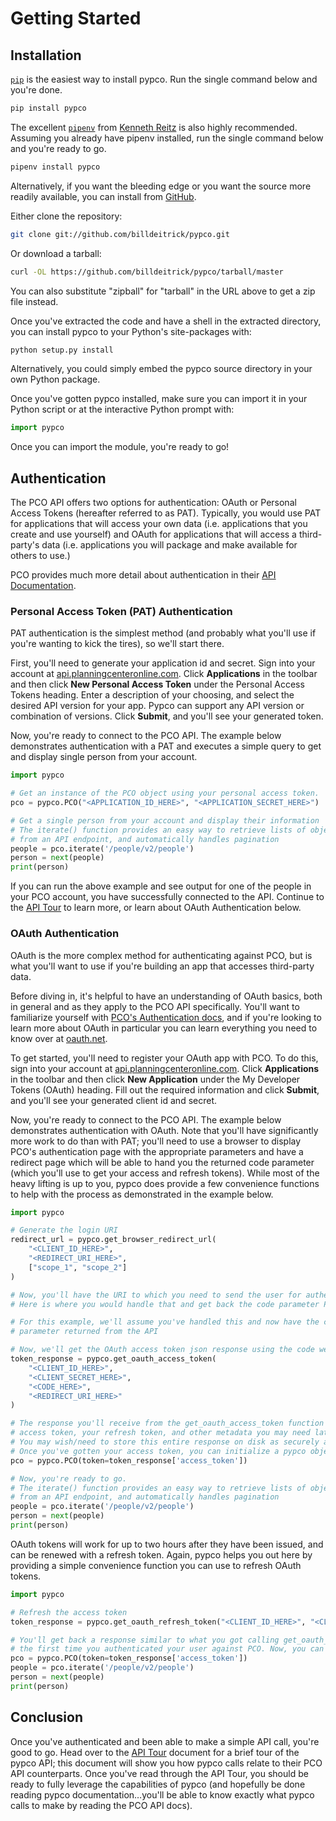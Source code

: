 # Getting Started

## Installation

[`pip`](https://pypi.org/project/pip/) is the easiest way to install pypco. Run the single command below and you're done.

```bash
pip install pypco
```

The excellent [`pipenv`](https://pypi.org/project/pipenv/) from [Kenneth Reitz](https://github.com/kennethreitz) is also highly recommended. Assuming you already have pipenv installed, run the single command below and you're ready to go.

```bash
pipenv install pypco
```

Alternatively, if you want the bleeding edge or you want the source more readily available, you can install from [GitHub](https://github.com/billdeitrick/pypco).

Either clone the repository:

```bash
git clone git://github.com/billdeitrick/pypco.git
```

Or download a tarball:

```bash
curl -OL https://github.com/billdeitrick/pypco/tarball/master
```

You can also substitute "zipball" for "tarball" in the URL above to get a zip file instead.

Once you've extracted the code and have a shell in the extracted directory, you can install pypco to your Python's site-packages with:

```bash
python setup.py install
```

Alternatively, you could simply embed the pypco source directory in your own Python package.

Once you've gotten pypco installed, make sure you can import it in your Python script or at the interactive Python prompt with:

```python
import pypco
```

Once you can import the module, you're ready to go!

## Authentication

The PCO API offers two options for authentication: OAuth or Personal Access Tokens (hereafter referred to as PAT).  Typically, you would use PAT for applications that will access your own data (i.e. applications that you create and use yourself) and OAuth for applications that will access a third-party's data (i.e. applications you will package and make available for others to use.)

PCO provides much more detail about authentication in their [API Documentation](https://developer.planning.center/docs/#/introduction/authentication).

### Personal Access Token (PAT) Authentication

PAT authentication is the simplest method (and probably what you'll use if you're wanting to kick the tires), so we'll start there.

First, you'll need to generate your application id and secret. Sign into your account at [api.planningcenteronline.com](https://api.planningcenteronline.com/). Click **Applications** in the toolbar and then click **New Personal Access Token** under the Personal Access Tokens heading. Enter a description of your choosing, and select the desired API version for your app. Pypco can support any API version or combination of versions. Click **Submit**, and you'll see your generated token. 

Now, you're ready to connect to the PCO API. The example below demonstrates authentication with a PAT and executes a simple query to get and display single person from your account.

```python
import pypco

# Get an instance of the PCO object using your personal access token.
pco = pypco.PCO("<APPLICATION_ID_HERE>", "<APPLICATION_SECRET_HERE>")

# Get a single person from your account and display their information
# The iterate() function provides an easy way to retrieve lists of objects
# from an API endpoint, and automatically handles pagination
people = pco.iterate('/people/v2/people')
person = next(people)
print(person)
```

If you can run the above example and see output for one of the people in your PCO account, you have successfully connected to the API. Continue to the [API Tour](apitour) to learn more, or learn about OAuth Authentication below.

### OAuth Authentication

OAuth is the more complex method for authenticating against PCO, but is what you'll want to use if you're building an app that accesses third-party data. 

Before diving in, it's helpful to have an understanding of OAuth basics, both in general and as they apply to the PCO API specifically. You'll want to familiarize yourself with [PCO's Authentication docs](https://developer.planning.center/docs/#/introduction/authentication), and if you're looking to learn more about OAuth in particular you can learn everything you need to know over at [oauth.net](https://oauth.net/2/).

To get started, you'll need to register your OAuth app with PCO. To do this, sign  into your account at [api.planningcenteronline.com](https://api.planningcenteronline.com/). Click **Applications** in the toolbar and then click **New Application** under the My Developer Tokens (OAuth) heading. Fill out the required information and click **Submit**, and you'll see your generated client id and secret.

Now, you're ready to connect to the PCO API. The example below demonstrates authentication with OAuth. Note that you'll have significantly more work to do than with PAT; you'll need to use a browser to display PCO's authentication page with the appropriate parameters and have a redirect page which will be able to hand you the returned code parameter (which you'll use to get your access and refresh tokens). While most of the heavy lifting is up to you, pypco does provide a few convenience functions to help with the process as demonstrated in the example below.

```python
import pypco

# Generate the login URI
redirect_url = pypco.get_browser_redirect_url(
    "<CLIENT_ID_HERE>",
    "<REDIRECT_URI_HERE>",
    ["scope_1", "scope_2"]
)

# Now, you'll have the URI to which you need to send the user for authentication
# Here is where you would handle that and get back the code parameter PCO returns.

# For this example, we'll assume you've handled this and now have the code
# parameter returned from the API

# Now, we'll get the OAuth access token json response using the code we received from PCO
token_response = pypco.get_oauth_access_token(
    "<CLIENT_ID_HERE>",
    "<CLIENT_SECRET_HERE>",
    "<CODE_HERE>",
    "<REDIRECT_URI_HERE>"
)

# The response you'll receive from the get_oauth_access_token function will include your
# access token, your refresh token, and other metadata you may need later.
# You may wish/need to store this entire response on disk as securely as possible.
# Once you've gotten your access token, you can initialize a pypco object like this:
pco = pypco.PCO(token=token_response['access_token'])

# Now, you're ready to go.
# The iterate() function provides an easy way to retrieve lists of objects
# from an API endpoint, and automatically handles pagination
people = pco.iterate('/people/v2/people')
person = next(people)
print(person)
```

OAuth tokens will work for up to two hours after they have been issued, and can be renewed with a refresh token. Again, pypco helps you out here by providing a simple convenience function you can use to refresh OAuth tokens.

```python
import pypco

# Refresh the access token
token_response = pypco.get_oauth_refresh_token("<CLIENT_ID_HERE>", "<CLIENT_SECRET_HERE>", "<REFRESH_TOKEN_HERE>")

# You'll get back a response similar to what you got calling get_oauth_access_token
# the first time you authenticated your user against PCO. Now, you can initialize a PCO object and make some API calls.
pco = pypco.PCO(token=token_response['access_token'])
people = pco.iterate('/people/v2/people')
person = next(people)
print(person)
```

## Conclusion

Once you've authenticated and been able to make a simple API call, you're good to go. Head over to the [API Tour](apitour) document for a brief tour of the pypco API; this document will show you how pypco calls relate to their PCO API counterparts. Once you've read through the API Tour, you should be ready to fully leverage the capabilities of pypco (and hopefully be done reading pypco documentation…you'll be able to know exactly what pypco calls to make by reading the PCO API docs).